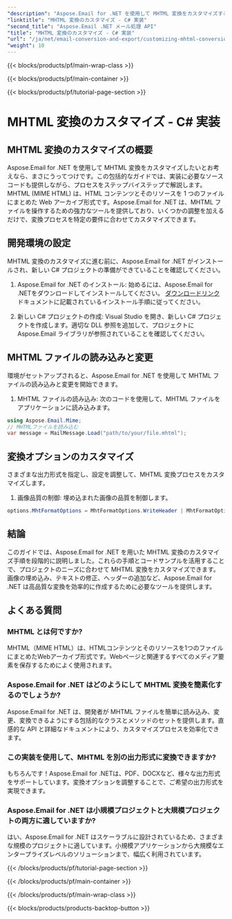 ```yaml
---
"description": "Aspose.Email for .NET を使用して MHTML 変換をカスタマイズする方法を学びます。C# ソースコードを使用したステップバイステップガイドです。"
"linktitle": "MHTML 変換のカスタマイズ - C# 実装"
"second_title": "Aspose.Email .NET メール処理 API"
"title": "MHTML 変換のカスタマイズ - C# 実装"
"url": "/ja/net/email-conversion-and-export/customizing-mhtml-conversion-csharp-implementation/"
"weight": 10
---
```


{{< blocks/products/pf/main-wrap-class >}}

{{< blocks/products/pf/main-container >}}

{{< blocks/products/pf/tutorial-page-section >}}

# MHTML 変換のカスタマイズ - C# 実装


## MHTML 変換のカスタマイズの概要

Aspose.Email for .NET を使用して MHTML 変換をカスタマイズしたいとお考えなら、まさにうってつけです。この包括的なガイドでは、実装に必要なソースコードも提供しながら、プロセスをステップバイステップで解説します。MHTML (MIME HTML) は、HTML コンテンツとそのリソースを 1 つのファイルにまとめた Web アーカイブ形式です。Aspose.Email for .NET は、MHTML ファイルを操作するための強力なツールを提供しており、いくつかの調整を加えるだけで、変換プロセスを特定の要件に合わせてカスタマイズできます。

## 開発環境の設定

MHTML 変換のカスタマイズに進む前に、Aspose.Email for .NET がインストールされ、新しい C# プロジェクトの準備ができていることを確認してください。

1. Aspose.Email for .NET のインストール:
始めるには、Aspose.Email for .NETをダウンロードしてインストールしてください。 [ダウンロードリンク](https://releases.aspose.com/email/net)ドキュメントに記載されているインストール手順に従ってください。

2. 新しい C# プロジェクトの作成:
Visual Studio を開き、新しい C# プロジェクトを作成します。適切な DLL 参照を追加して、プロジェクトに Aspose.Email ライブラリが参照されていることを確認してください。

## MHTML ファイルの読み込みと変更

環境がセットアップされると、Aspose.Email for .NET を使用して MHTML ファイルの読み込みと変更を開始できます。

1. MHTML ファイルの読み込み:
次のコードを使用して、MHTML ファイルをアプリケーションに読み込みます。

```csharp
using Aspose.Email.Mime;
// MHTMLファイルを読み込む
var message = MailMessage.Load("path/to/your/file.mhtml");
```

## 変換オプションのカスタマイズ

さまざまな出力形式を指定し、設定を調整して、MHTML 変換プロセスをカスタマイズします。

1. 画像品質の制御:
埋め込まれた画像の品質を制御します。

```csharp
options.MhtFormatOptions = MhtFormatOptions.WriteHeader | MhtFormatOptions.HideExtraPrintHeader;
```

## 結論

このガイドでは、Aspose.Email for .NET を用いた MHTML 変換のカスタマイズ手順を段階的に説明しました。これらの手順とコードサンプルを活用することで、プロジェクトのニーズに合わせて MHTML 変換をカスタマイズできます。画像の埋め込み、テキストの修正、ヘッダーの追加など、Aspose.Email for .NET は高品質な変換を効率的に作成するために必要なツールを提供します。

## よくある質問

### MHTML とは何ですか?

MHTML（MIME HTML）は、HTMLコンテンツとそのリソースを1つのファイルにまとめたWebアーカイブ形式です。Webページと関連するすべてのメディア要素を保存するためによく使用されます。

### Aspose.Email for .NET はどのようにして MHTML 変換を簡素化するのでしょうか?

Aspose.Email for .NET は、開発者が MHTML ファイルを簡単に読み込み、変更、変換できるようにする包括的なクラスとメソッドのセットを提供します。直感的な API と詳細なドキュメントにより、カスタマイズプロセスを効率化できます。

### この実装を使用して、MHTML を別の出力形式に変換できますか?

もちろんです！Aspose.Email for .NETは、PDF、DOCXなど、様々な出力形式をサポートしています。変換オプションを調整することで、ご希望の出力形式を実現できます。

### Aspose.Email for .NET は小規模プロジェクトと大規模プロジェクトの両方に適していますか?

はい、Aspose.Email for .NET はスケーラブルに設計されているため、さまざまな規模のプロジェクトに適しています。小規模アプリケーションから大規模なエンタープライズレベルのソリューションまで、幅広く利用されています。

{{< /blocks/products/pf/tutorial-page-section >}}

{{< /blocks/products/pf/main-container >}}

{{< /blocks/products/pf/main-wrap-class >}}

{{< blocks/products/products-backtop-button >}}